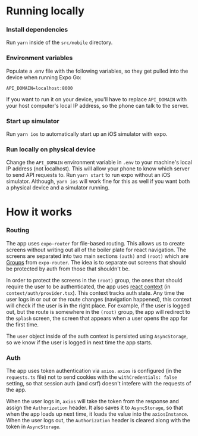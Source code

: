 # Running locally

### Install dependencies

Run `yarn` inside of the `src/mobile` directory.

### Environment variables

Populate a .env file with the following variables, so they get pulled into the device when running Expo Go:

```
API_DOMAIN=localhost:8000
```

If you want to run it on your device, you'll have to replace `API_DOMAIN` with your host computer's local IP address, so the phone can talk to the server.

### Start up simulator

Run `yarn ios` to automatically start up an iOS simulator with expo.

### Run locally on physical device

Change the `API_DOMAIN` environment variable in `.env` to your machine's local IP address (not localhost). This will allow your phone to know which server to send API requests to.
Run `yarn start` to run expo without an iOS simulator. Although, `yarn ios` will work fine for this as well if you want both a physical device and a simulator running.

# How it works

### Routing

The app uses `expo-router` for file-based routing. This allows us to create screens without writing out all of the boiler plate for react navigation. The screens are separated into two main sections `(auth)` and `(root)` which are [Groups](https://expo.github.io/router/docs/features/routing#groups) from `expo-router`. The idea is to separate out screens that should be protected by auth from those that shouldn't be.

In order to protect the screens in the `(root)` group, the ones that should require the user to be authenticated, the app uses [react context](https://reactjs.org/docs/context.html#reactcreatecontext) (in `context/auth/provider.tsx`). This context tracks auth state. Any time the user logs in or out or the route changes (navigation happened), this context will check if the user is in the right place. For example, if the user is logged out, but the route is somewhere in the `(root)` group, the app will redirect to the `splash` screen, the screen that appears when a user opens the app for the first time.

The `user` object inside of the auth context is persisted using `AsyncStorage`, so we know if the user is logged in next time the app starts.

### Auth

The app uses token authentication via `axios`. `axios` is configured (in the `requests.ts` file) not to send cookies with the `withCredentials: false` setting, so that session auth (and csrf) doesn't intefere with the requests of the app.

When the user logs in, `axios` will take the token from the response and assign the `Authorization` header. It also saves it to `AsyncStorage`, so that when the app loads up next time, it loads the value into the `axiosInstance`. When the user logs out, the `Authorization` header is cleared along with the token in `AsyncStorage`.
